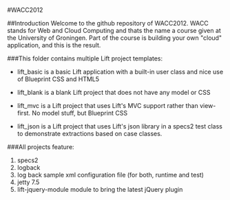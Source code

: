 #WACC2012

##Introduction
Welcome to the github repository of WACC2012. WACC stands for Web and Cloud Computing and thats the name a course given at the University of Groningen. Part of the course is building your own "cloud" application, and this is the result. 


###This folder contains multiple Lift project templates:

- lift_basic is a basic Lift application with a built-in user class
             and nice use of Blueprint CSS and HTML5


- lift_blank is a blank Lift project that does not have any model
             or CSS

- lift_mvc   is a Lift project that uses Lift's MVC support rather
             than view-first.  No model stuff, but Blueprint CSS

- lift_json  is a Lift project that uses Lift's json library in a specs2 test class
             to demonstrate extractions based on case classes.


###All projects feature:

1. specs2
2. logback
3. log back sample xml configuration file (for both, runtime and test)
4. jetty 7.5
5. lift-jquery-module module to bring the latest jQuery plugin